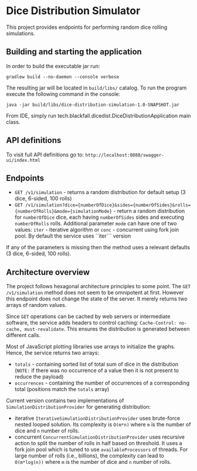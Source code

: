 # Dice Distribution Simulator
This project provides endpoints for performing random dice rolling simulations.

## Building and starting the application
In order to build the executable jar run:

```gradlew build --no-daemon --console verbose```

The resulting jar will be located in ```build/libs/``` catalog.
To run the program execute the following command in the console:

```java -jar build/libs/dice-distribution-simulation-1.0-SNAPSHOT.jar```

From IDE, simply run tech.blackfall.dicedist.DiceDistributionApplication main class.

## API definitions
To visit full API definitions go to:
```http://localhost:8080/swagger-ui/index.html```

## Endpoints
* ```GET /v1/simulation``` - returns a random distribution for default setup (3 dice, 6-sided, 100 rolls)
* ```GET /v1/simulation?dice={numberOfDice}&sides={numberOfSides}&rolls={numberOfRolls}&mode={simulationMode}``` - return a random distribution for ```numberOfDice``` dice, each having ```numberOfSides``` sides and executing ```numberOfRolls``` rolls. Additional parameter ```mode``` can have one of two values: ```iter``` - iterative algorithm or ```conc``` - concurrent using fork join pool. By default the service uses ``iter``` version

If any of the parameters is missing then the method uses a relevant defaults (3 dice, 6-sided, 100 rolls).

## Architecture overview
The project follows hexagonal architecture principles to some point. The ```GET /v1/simulation``` method does not seem to be omnipotent at first. However this endpoint does not change the state of the server. It merely returns two arrays of random values.

Since ```GET``` operations can be cached by web servers or intermediate software, the service adds headers to control caching: ```Cache-Control: no-cache, must-revalidate```. This ensures the distribution is generated between different calls.  

Most of JavaScript plotting libraries use arrays to initialize the graphs. Hence, the service returns two arrays:
* ```totals``` - containing sorted list of total sum of dice in the distribution (```NOTE:``` if there was no occurrence of a value then it is not present to reduce the payload)
* ```occurrences``` - containing the number of occurrences of a corresponding total (positions match the ``totals`` array)

Current version contains two implementations of ```SimulationDistributionProvider``` for generating distribution:
* iterative ```IterativeSimulationDistributionProvider``` uses brute-force nested looped solution. Its complexity is ```O(m*n)``` where ```m``` is the number of dice and ```n``` number of rolls.
* concurrent ```ConcurrentSimulationDistributionProvider``` uses recursive action to split the number of rolls in half based on threshold. It uses a fork join pool which is tuned to use ```availableProcessors``` of threads. For large number of rolls (i.e., billions), the complexity can lead to ```O(m*log(n))``` where ```m``` is the number of dice and ```n``` number of rolls.
